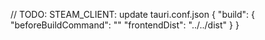 // TODO: STEAM_CLIENT: update tauri.conf.json
{
  "build": {
    "beforeBuildCommand": ""
    "frontendDist": "../../dist"
  }
}